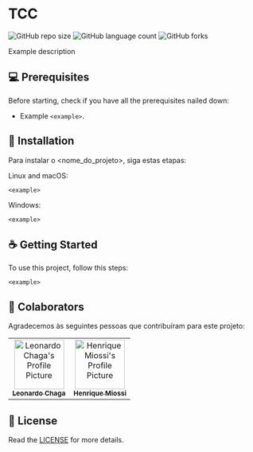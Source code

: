 # TCC

![GitHub repo size](https://img.shields.io/github/repo-size/TCC-Henrique-Leonardo-UVV/tcc)
![GitHub language count](https://img.shields.io/github/languages/count/TCC-Henrique-Leonardo-UVV/tcc)
![GitHub forks](https://img.shields.io/github/forks/TCC-Henrique-Leonardo-UVV/tcc)

<!-- <img src="imagem.png" alt="Exemplo imagem"> -->

Example description

## 💻 Prerequisites

Before starting, check if you have all the prerequisites nailed down:

- Example `<example>`.

## 🚀 Installation

Para instalar o <nome_do_projeto>, siga estas etapas:

Linux and macOS:

```
<example>
```

Windows:

```
<example>
```

## ☕ Getting Started

To use this project, follow this steps:

```
<example>
```

## 🤝 Colaborators

Agradecemos às seguintes pessoas que contribuíram para este projeto:

<table>
  <tr>
    <td align="center">
      <a href="#" title="define link title">
        <img src="https://avatars.githubusercontent.com/u/62520316" width="100px;" alt="Leonardo Chaga's Profile Picture"/><br>
        <sub>
          <b>Leonardo Chaga</b>
        </sub>
      </a>
    </td>
    <td align="center">
      <a href="#" title="defina o titulo do link">
        <img src="https://avatars.githubusercontent.com/u/51490953" width="100px;" alt="Henrique Miossi's Profile Picture"/><br>
        <sub>
          <b>Henrique Miossi</b>
        </sub>
      </a>
    </td>
  </tr>
</table>

## 📝 License

Read the [LICENSE](LICENSE.md) for more details.
